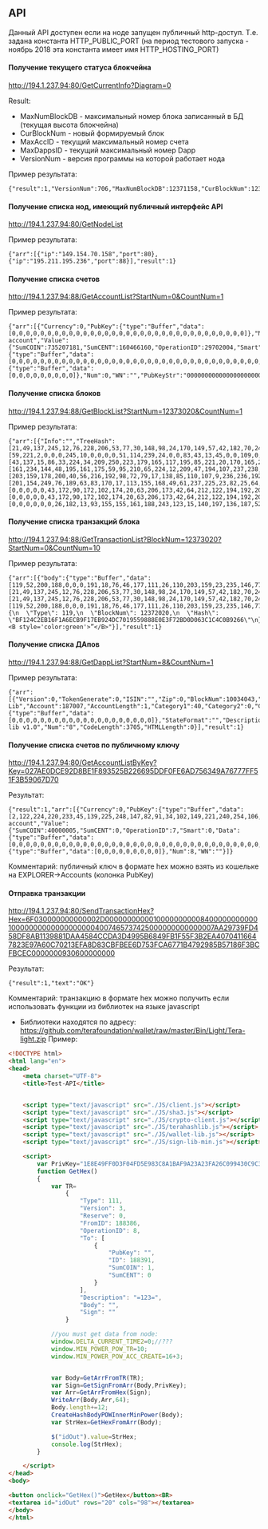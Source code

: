 ﻿## API

Данный API доступен если на ноде запущен публичный http-доступ. Т.е. задана константа HTTP_PUBLIC_PORT (на период тестового запуска - ноябрь 2018 эта константа имеет имя HTTP_HOSTING_PORT)


#### Получение текущего статуса блокчейна
http://194.1.237.94:80/GetCurrentInfo?Diagram=0

Result:
* MaxNumBlockDB - максимальный номер блока записанный в БД (текущая высота блокчейна)
* CurBlockNum - новый формируемый блок
* MaxAccID - текущий максимальный номер счета
* MaxDappsID  - текущий максимальный номер Dapp
* VersionNum - версия программы на которой работает нода


Пример результата:
```
{"result":1,"VersionNum":706,"MaxNumBlockDB":12371158,"CurBlockNum":12371166,"MaxAccID":187783,"MaxDappsID":20,"FIRST_TIME_BLOCK":1530446400000}
```

#### Получение списка нод, имеющий публичный интерфейс API
http://194.1.237.94:80/GetNodeList

Пример результата:
```
{"arr":[{"ip":"149.154.70.158","port":80},{"ip":"195.211.195.236","port":88}],"result":1}
```


#### Получение списка счетов
http://194.1.237.94:88/GetAccountList?StartNum=0&CountNum=1

Пример результата:
```
{"arr":[{"Currency":0,"PubKey":{"type":"Buffer","data":[0,0,0,0,0,0,0,0,0,0,0,0,0,0,0,0,0,0,0,0,0,0,0,0,0,0,0,0,0,0,0,0,0]},"Name":"System account","Value":{"SumCOIN":735207181,"SumCENT":160466160,"OperationID":29702004,"Smart":0,"Data":{"type":"Buffer","data":[0,0,0,0,0,0,0,0,0,0,0,0,0,0,0,0,0,0,0,0,0,0,0,0,0,0,0,0,0,0,0,0,0,0,0,0,0,0,0,0,0,0,0,0,0,0,0,0,0,0,0,0,0,0,0,0,0,0,0,0,0,0,0,0,0,0,0,0,0,0,0,0,0,0,0,0,0,0,0,0]}},"BlockNumCreate":0,"Adviser":0,"Reserve":{"type":"Buffer","data":[0,0,0,0,0,0,0,0,0]},"Num":0,"WN":"","PubKeyStr":"000000000000000000000000000000000000000000000000000000000000000000"}],"result":1}
```

#### Получение списка блоков
http://194.1.237.94:88/GetBlockList?StartNum=12373020&CountNum=1

Пример результата:
```
{"arr":[{"Info":"","TreeHash":[21,49,137,245,12,76,228,206,53,77,30,148,98,24,170,149,57,42,182,70,241,34,109,212,139,164,6,188,58,123,144,148],"AddrHash":[59,221,2,0,0,0,245,10,0,0,0,0,51,114,239,24,0,0,83,43,13,45,0,0,109,0,111,11,175,220,151,110],"PrevHash":[43,137,15,86,33,224,34,209,250,223,179,165,117,195,85,221,20,170,165,242,21,224,66,113,34,236,242,73,175,220,151,110],"SumHash":[161,234,144,48,195,161,175,59,95,210,65,224,12,209,47,194,107,237,238,253,203,103,50,204,176,175,14,165,123,176,151,31],"SumPow":343061509,"BodyFileNum":0,"TrDataPos":171851211,"TrDataLen":45,"TrCount":0,"BlockNum":12373020,"SeqHash":[203,159,178,200,40,56,216,192,98,72,79,17,138,85,110,107,9,236,236,192,221,31,8,3,64,220,78,104,23,69,185,237],"Hash":[201,154,249,76,189,63,83,170,17,113,155,168,49,61,237,225,23,82,25,64,252,187,83,235,66,123,53,140,224,15,213,30],"PowHash":[0,0,0,0,0,43,172,90,172,102,174,20,63,206,173,42,64,212,122,194,192,206,0,19,247,148,244,38,50,110,104,65],"Power":42,"bSave":true,"Prepared":true,"Num":12373020,"Miner":187707,"Hash1":[0,0,0,0,0,43,172,90,172,102,174,20,63,206,173,42,64,212,122,194,192,206,0,19,247,148,244,38,50,110,104,65],"Hash2":[0,0,0,0,0,0,26,182,13,93,155,155,161,188,243,123,15,140,197,136,187,52,200,57,96,167,222,160,83,243,232,92]}],"result":1}
```

#### Получение списка транзакций блока
http://194.1.237.94:88/GetTransactionList?BlockNum=12373020?StartNum=0&CountNum=10

Пример результата:
```
{"arr":[{"body":{"type":"Buffer","data":[119,52,200,188,0,0,0,191,18,76,46,177,111,26,110,203,159,23,235,146,77,199,1,149,89,136,142,14,63,114,189,13,6,60,28,76,11,146,102]},"num":6656082722574,"hashPow":[21,49,137,245,12,76,228,206,53,77,30,148,98,24,170,149,57,42,182,70,241,34,109,212,139,164,6,188,58,123,144,148],"HASH":[21,49,137,245,12,76,228,206,53,77,30,148,98,24,170,149,57,42,182,70,241,34,109,212,139,164,6,188,58,123,144,148],"power":3,"TimePow":6656082722578.715,"Num":0,"Type":119,"Length":39,"Body":[119,52,200,188,0,0,0,191,18,76,46,177,111,26,110,203,159,23,235,146,77,199,1,149,89,136,142,14,63,114,189,13,6,60,28,76,11,146,102],"Script":"{\n  \"Type\": 119,\n  \"BlockNum\": 12372020,\n  \"Hash\": \"BF124C2EB16F1A6ECB9F17EB924DC7019559888E0E3F72BD0D063C1C4C0B9266\"\n}","Verify":1,"VerifyHTML":"<B style='color:green'>”</B>"}],"result":1}
```


#### Получение списка ДАпов
http://194.1.237.94:88/GetDappList?StartNum=8&CountNum=1

Пример результата:
```
{"arr":[{"Version":0,"TokenGenerate":0,"ISIN":"","Zip":0,"BlockNum":10034043,"TrNum":0,"IconBlockNum":10033892,"IconTrNum":0,"ShortName":"","Name":"List-Lib","Account":187007,"AccountLength":1,"Category1":40,"Category2":0,"Category3":0,"Owner":186573,"Reserve":{"type":"Buffer","data":[0,0,0,0,0,0,0,0,0,0,0,0,0,0,0,0,0,0,0,0]},"StateFormat":"","Description":"List-lib v1.0","Num":"8","CodeLength":3705,"HTMLLength":0}],"result":1}
```


#### Получение списка счетов по публичному ключу
http://194.1.237.94:80/GetAccountListByKey?Key=027AE0DCE92D8BE1F893525B226695DDF0FE6AD756349A76777FF51F3B59067D70


Результат:
```
{"result":1,"arr":[{"Currency":0,"PubKey":{"type":"Buffer","data":[2,122,224,220,233,45,139,225,248,147,82,91,34,102,149,221,240,254,106,215,86,52,154,118,119,127,245,31,59,89,6,125,112]},"Name":"Founder account","Value":{"SumCOIN":40000005,"SumCENT":0,"OperationID":7,"Smart":0,"Data":{"type":"Buffer","data":[0,0,0,0,0,0,0,0,0,0,0,0,0,0,0,0,0,0,0,0,0,0,0,0,0,0,0,0,0,0,0,0,0,0,0,0,0,0,0,0,0,0,0,0,0,0,0,0,0,0,0,0,0,0,0,0,0,0,0,0,0,0,0,0,0,0,0,0,0,0,0,0,0,0,0,0,0,0,0,0]}},"BlockNumCreate":0,"Adviser":0,"Reserve":{"type":"Buffer","data":[0,0,0,0,0,0,0,0,0]},"Num":8,"WN":""}]}
```
Комментарий: публичный ключ в формате hex можно взять из кошельке на EXPLORER->Accounts (колонка PubKey)


#### Отправка транзакции
http://194.1.237.94:80/SendTransactionHex?Hex=6F030000000000002D00000000000100000000008400000000000100000000000000000004007465737425000000000000007AA29739FD458DF8AB1139881DAA4584CCDA3D4995B6849FB1F55F3B2EA40704116647823E97A60C70213EFA8D83CBFBEE6D753FCA6771B4792985B57186F3BCFBCEC0000000930600000000

Результат:
```
{"result":1,"text":"OK"}
```
Комментарий: транзакцию в формате hex можно получить если использовать функции из библиотек на языке javascript
* Библиотеки находятся по адресу: https://github.com/terafoundation/wallet/raw/master/Bin/Light/Tera-light.zip
Пример:
```html
<!DOCTYPE html>
<html lang="en">
<head>
    <meta charset="UTF-8">
    <title>Test-API</title>


    <script type="text/javascript" src="./JS/client.js"></script>
    <script type="text/javascript" src="./JS/sha3.js"></script>
    <script type="text/javascript" src="./JS/crypto-client.js"></script>
    <script type="text/javascript" src="./JS/terahashlib.js"></script>
    <script type="text/javascript" src="./JS/wallet-lib.js"></script>
    <script type="text/javascript" src="./JS/sign-lib-min.js"></script>

    <script>
        var PrivKey="1E8E49FF0D3F04FD5E983C8A1BAF9A23A23FA26C099430C9C37BCEBC83286CC9";
        function GetHex()
        {
            var TR=
                {
                    "Type": 111,
                    "Version": 3,
                    "Reserve": 0,
                    "FromID": 188386,
                    "OperationID": 8,
                    "To": [
                        {
                            "PubKey": "",
                            "ID": 188391,
                            "SumCOIN": 1,
                            "SumCENT": 0
                        }
                    ],
                    "Description": "=123=",
                    "Body": "",
                    "Sign": ""
                }

            //you must get data from node:
            window.DELTA_CURRENT_TIME2=0;//???
            window.MIN_POWER_POW_TR=10;
            window.MIN_POWER_POW_ACC_CREATE=16+3;


            var Body=GetArrFromTR(TR);
            var Sign=GetSignFromArr(Body,PrivKey);
            var Arr=GetArrFromHex(Sign);
            WriteArr(Body,Arr,64);
            Body.length+=12;
            CreateHashBodyPOWInnerMinPower(Body);
            var StrHex=GetHexFromArr(Body);

            $("idOut").value=StrHex;
            console.log(StrHex);
        }

    </script>
</head>
<body>

<button onclick="GetHex()">GetHex</button><BR>
<textarea id="idOut" rows="20" cols="98"></textarea>
</body>
</html>

```
